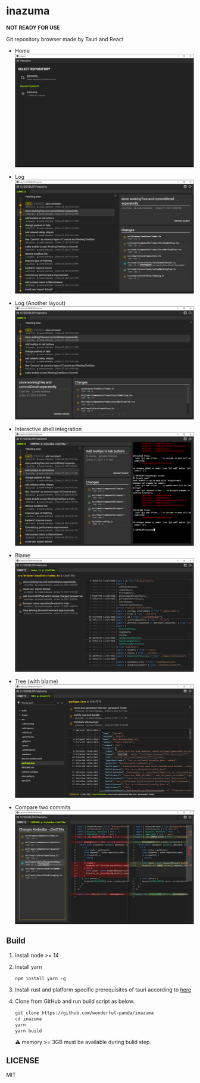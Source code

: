 # inazuma

**NOT READY FOR USE**

Git repository browser made by Tauri and React

- Home
  ![home](/image/home.png)

- Log
  ![log](/image/log.png)

- Log (Another layout)
  ![log](/image/log-another-layout.png)

- Interactive shell integration
  ![shell](/image/shell-integration.png)

- Blame
  ![blame](/image/blame.png)

- Tree (with blame)
  ![lstree](/image/lstree-with-blame.png)

- Compare two commits
  ![commit-diff](/image/commit-difference.png)

## Build

1. Install node >= 14

1. Install yarn

   ```shell
   npm install yarn -g
   ```

1. Install rust and platform specific prerequisites of tauri
   according to [here](https://tauri.studio/guides/getting-started/prerequisites)

1. Clone from GitHub and run build script as below.

   ```shell
   git clone https://github.com/wonderful-panda/inazuma
   cd inazuma
   yarn
   yarn build
   ```

   :warning: memory >= 3GB must be available during bulid step.

## LICENSE

MIT
